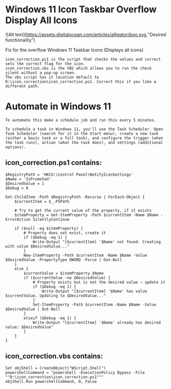 
# Windows 11 Icon Taskbar Overflow Display All Icons

![Alt text]([https://assets.digitalocean.com/articles/alligator/boo.svg ](https://github.com/tslenter/Windows-11-Icon-Taskbar-Overflow-Display-All-Icons/blob/main/OverFlow_Disabled.png)"Desired functionality")

Fix for the overflow Windows 11 Taskbar Icons (Displays all icons)
```
icon_correction.ps1 is the script that checks the values and correct sets the correct flag for the icon.
icon_correction.vbs is the VBS which allows you to run the check silent without a pop-up screen.
The vbs script has it location default to D:\icon_correction\icon_correction.ps1. Correct this if you like a different path.
```

# Automate in Windows 11 
```
To automate this make a schedule job and run this every 5 minutes.

To schedule a task in Windows 11, you'll use the Task Scheduler. Open Task Scheduler (search for it in the Start menu), create a new task (either a basic task or a full task), and configure the trigger (when the task runs), action (what the task does), and settings (additional options). 
```

## icon_correction.ps1 contains:
```
$RegistryPath = 'HKCU:\Control Panel\NotifyIconSettings'
$Name = 'IsPromoted'
$DesiredValue = 1
$Debug = 0

Get-ChildItem -Path $RegistryPath -Recurse | ForEach-Object {
    $currentItem = $_.PSPath

    # Try to get the current value of the property, if it exists
    $itemProperty = Get-ItemProperty -Path $currentItem -Name $Name -ErrorAction SilentlyContinue

    if ($null -eq $itemProperty) {
        # Property does not exist, create it
        if ($Debug -eq 1) {
            Write-Output "[$currentItem] '$Name' not found. Creating with value $DesiredValue..."
        }
        New-ItemProperty -Path $currentItem -Name $Name -Value $DesiredValue -PropertyType DWORD -Force | Out-Null
    }
    else {
        $currentValue = $itemProperty.$Name
        if ($currentValue -ne $DesiredValue) {
            # Property exists but is not the desired value — update it
            if ($Debug -eq 1) {
                Write-Output "[$currentItem] '$Name' has value $currentValue. Updating to $DesiredValue..."
            }
            Set-ItemProperty -Path $currentItem -Name $Name -Value $DesiredValue | Out-Null
        }
        elseif ($Debug -eq 1) {
            Write-Output "[$currentItem] '$Name' already has desired value: $DesiredValue"
        }
    }
}
```
## icon_correction.vbs contains:
```
Set objShell = CreateObject("WScript.Shell")
powershellCommand = "powershell -ExecutionPolicy Bypass -File ""D:\icon_correction\icon_correction.ps1"""
objShell.Run powershellCommand, 0, False
```
